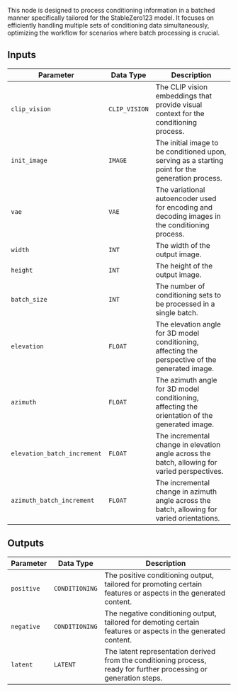 
This node is designed to process conditioning information in a batched manner specifically tailored for the StableZero123 model. It focuses on efficiently handling multiple sets of conditioning data simultaneously, optimizing the workflow for scenarios where batch processing is crucial.

## Inputs

| Parameter             | Data Type | Description |
|----------------------|--------------|-------------|
| `clip_vision`         | `CLIP_VISION` | The CLIP vision embeddings that provide visual context for the conditioning process. |
| `init_image`          | `IMAGE`      | The initial image to be conditioned upon, serving as a starting point for the generation process. |
| `vae`                 | `VAE`        | The variational autoencoder used for encoding and decoding images in the conditioning process. |
| `width`               | `INT`        | The width of the output image. |
| `height`              | `INT`        | The height of the output image. |
| `batch_size`          | `INT`        | The number of conditioning sets to be processed in a single batch. |
| `elevation`           | `FLOAT`      | The elevation angle for 3D model conditioning, affecting the perspective of the generated image. |
| `azimuth`             | `FLOAT`      | The azimuth angle for 3D model conditioning, affecting the orientation of the generated image. |
| `elevation_batch_increment` | `FLOAT` | The incremental change in elevation angle across the batch, allowing for varied perspectives. |
| `azimuth_batch_increment` | `FLOAT` | The incremental change in azimuth angle across the batch, allowing for varied orientations. |

## Outputs

| Parameter     | Data Type | Description |
|---------------|--------------|-------------|
| `positive`    | `CONDITIONING` | The positive conditioning output, tailored for promoting certain features or aspects in the generated content. |
| `negative`    | `CONDITIONING` | The negative conditioning output, tailored for demoting certain features or aspects in the generated content. |
| `latent`      | `LATENT`     | The latent representation derived from the conditioning process, ready for further processing or generation steps. |

